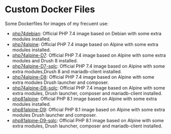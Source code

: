 # Custom Docker Files

Some Dockerfiles for images of my frecuent use:

- [php74debian](https://hub.docker.com/repository/docker/betoscopio/php74-debian-ext): Official PHP 7.4 image based on Debian with some extra modules installed.
- [php74alpine](https://hub.docker.com/repository/docker/betoscopio/php74alpine-ext): Official PHP 7.4 image based on Alpine with some extra modules installed.
- [php74alpine-D7](https://hub.docker.com/repository/docker/betoscopio/php74alpine-d7): Official PHP 7.4 image based on Alpine with some extra modules and Drush 8 installed.
- [php74alpine-D7-sqlc](https://hub.docker.com/repository/docker/betoscopio/php74alpine-d7): Official PHP 7.4 image based on Alpine with some extra modules,Drush 8 and mariadb-client installed.
- [php74alpine-D8](https://hub.docker.com/repository/docker/betoscopio/php74alpine-d7): Official PHP 7.4 image based on Alpine with some extra modules Drush launcher and composer.
- [php74alpine-D8-sqlc](https://hub.docker.com/repository/docker/betoscopio/php74alpine-d7): Official PHP 7.4 image based on Alpine with some extra modules, Drush launcher, composer and mariadb-client installed.
- [php81alpine](https://hub.docker.com/repository/docker/betoscopio/php81alpine-ext): Official PHP 8.1 image based on Alpine with some extra modules installed.
- [php81alpine-D9](https://hub.docker.com/repository/docker/betoscopio/php81alpine-d9): Official PHP 8.1 image based on Alpine with some extra modules Drush launcher and composer.
- [php81alpine-D9-sqlc](https://hub.docker.com/repository/docker/betoscopio/php81alpine-d9): Official PHP 8.1 image based on Alpine with some extra modules, Drush launcher, composer and mariadb-client installed.
